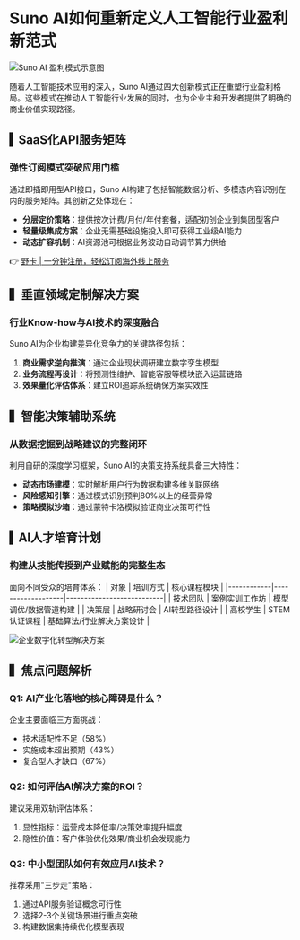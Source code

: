 # Suno AI如何重新定义人工智能行业盈利新范式

![Suno AI 盈利模式示意图](https://bbtdd.com/wp-content/uploads/img/76251030013.webp)

随着人工智能技术应用的深入，Suno AI通过四大创新模式正在重塑行业盈利格局。这些模式在推动人工智能行业发展的同时，也为企业主和开发者提供了明确的商业价值实现路径。

## ▍SaaS化API服务矩阵
### 弹性订阅模式突破应用门槛
通过即插即用型API接口，Suno AI构建了包括智能数据分析、多模态内容识别在内的服务矩阵。其创新之处体现在：
- **分层定价策略**：提供按次计费/月付/年付套餐，适配初创企业到集团型客户
- **轻量级集成方案**：企业无需基础设施投入即可获得工业级AI能力
- **动态扩容机制**：AI资源池可根据业务波动自动调节算力供给

👉 [野卡 | 一分钟注册，轻松订阅海外线上服务](https://bbtdd.com/yeka)

## ▍垂直领域定制解决方案
### 行业Know-how与AI技术的深度融合
Suno AI为企业构建差异化竞争力的关键路径包括：
1. **商业需求逆向推演**：通过企业现状调研建立数字孪生模型
2. **业务流程再设计**：将预测性维护、智能客服等模块嵌入运营链路
3. **效果量化评估体系**：建立ROI追踪系统确保方案实效性

## ▍智能决策辅助系统
### 从数据挖掘到战略建议的完整闭环
利用自研的深度学习框架，Suno AI的决策支持系统具备三大特性：
- **动态市场建模**：实时解析用户行为数据构建多维关联网络
- **风险感知引擎**：通过模式识别预判80%以上的经营异常
- **策略模拟沙箱**：通过蒙特卡洛模拟验证商业决策可行性

## ▍AI人才培育计划
### 构建从技能传授到产业赋能的完整生态
面向不同受众的培育体系：
| 对象       | 培训方式          | 核心课程模块                |
|------------|-------------------|---------------------------|
| 技术团队   | 案例实训工作坊    | 模型调优/数据管道构建      |
| 决策层     | 战略研讨会        | AI转型路径设计            |
| 高校学生   | STEM认证课程      | 基础算法/行业解决方案设计  |

![企业数字化转型解决方案](https://bbtdd.com/yeka)

## ▍焦点问题解析
### Q1: AI产业化落地的核心障碍是什么？
企业主要面临三方面挑战：
- 技术适配性不足（58%）
- 实施成本超出预期（43%）
- 复合型人才缺口（67%）

### Q2: 如何评估AI解决方案的ROI？
建议采用双轨评估体系：
1. 显性指标：运营成本降低率/决策效率提升幅度
2. 隐性价值：客户体验优化效果/商业机会发现能力

### Q3: 中小型团队如何有效应用AI技术？
推荐采用"三步走"策略：
1. 通过API服务验证概念可行性
2. 选择2-3个关键场景进行重点突破
3. 构建数据集持续优化模型表现